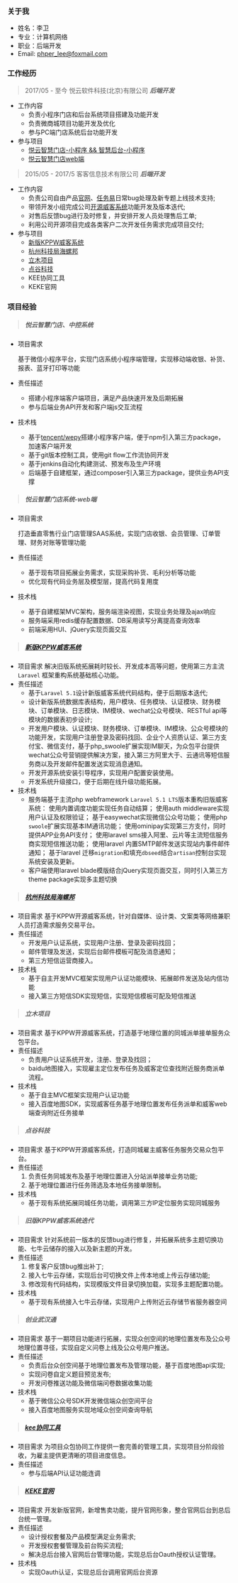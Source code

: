 ### 关于我

- 姓名：李卫
- 专业：计算机网络
- 职业：后端开发
- Email: phper_lee@foxmail.com

### 工作经历

> 2017/05 - 至今 悦云软件科技(北京)有限公司 ***后端开发***

- 工作内容
  - 负责小程序门店和后台系统项目搭建及功能开发
  - 负责微商城项目功能开发及优化
  - 参与PC端门店系统后台功能开发
- 参与项目
  - [悦云智慧门店-小程序 && 智慧后台-小程序](#####悦云智慧门店、中控系统)
  - [悦云智慧门店web端](#####悦云智慧门店系统-web端)

> 2015/05 - 2017/5  客客信息技术有限公司 ***后端开发***

- 工作内容
  - 负责公司自由产品[官网](http://www.kppw.cn)、[任务易](http://www.renwuyi.com)日常bug处理及新专题上线技术支持;
  - 带领开发小组完成公司[开源威客系统](http://demo.kppw.cn)功能开发及版本迭代;
  - 对售后反馈bug进行及时修复，并安排开发人员处理售后工单;
  - 利用公司开源项目完成各类客户二次开发任务需求完成项目交付;
- 参与项目
  - [新版KPPW威客系统](#####新版KPPW威客系统)
  - [杭州科技局海螺邦](#####杭州科技局海螺邦)
  - [立木项目](#####立木项目)
  - [点谷科技](#####点谷科技)
  - KEE协同工具
  - KEKE官网


### 项目经验

> ##### 悦云智慧门店、中控系统

- 项目需求

  基于微信小程序平台，实现门店系统小程序端管理，实现移动端收银、补货、报表、蓝牙打印等功能

- 责任描述

  - 搭建小程序端客户端项目，满足产品快速开发及后期拓展
  - 参与后端业务API开发和客户端js交互流程

- 技术栈

  - 基于[tencent/wepy](https://github.com/Tencent/wepy)搭建小程序客户端，便于npm引入第三方package，加速客户端开发
  - 基于git版本控制工具，使用git flow工作流协同开发
  - 基于jenkins自动化构建测试、预发布及生产环境
  - 后端基于自建框架，通过composer引入第三方package，提供业务API支撑

> ##### 悦云智慧门店系统-web端

- 项目需求

  打造垂直零售行业门店管理SAAS系统，实现门店收银、会员管理、订单管理、财务对账等管理功能

- 责任描述

  - 基于现有项目拓展业务需求，实现采购补货、毛利分析等功能
  - 优化现有代码业务层及模型层，提高代码复用度

- 技术栈

  - 基于自建框架MVC架构，服务端渲染视图，实现业务处理及ajax响应
  - 服务端采用redis缓存配置数据、DB采用读写分离提高查询效率
  - 前端采用HUI、jQuery实现页面交互

> ##### [新版KPPW威客系统]((http://demo.kppw.cn))

- 项目需求
  解决旧版系统拓展耗时较长、开发成本高等问题，使用第三方主流``` Laravel ``` 框架重构系统基础核心功能。
- 责任描述
  - 基于`Laravel 5.1`设计新版威客系统代码结构，便于后期版本迭代;
  - 设计新版系统数据库表结构，用户模块、任务模块、认证模块、财务模块、订单模块、日志模块、IM模块、wechat公众号模块、RESTful api等模块的数据表初步设计;
  - 开发用户模块、认证模块、财务模块、订单模块、IM模块、公众号模块的功能开发，实现用户注册登录及密码找回、企业个人资质认证、第三方支付宝、微信支付，基于php_swoole扩展实现IM聊天，为众包平台提供wechat公众号营销提供解决方案，接入第三方阿里大于、云通讯等短信服务商以及开发邮件配置发送实现消息通知。
  - 开发开源系统安装引导程序，实现用户配置安装使用。
  - 开发系统升级接口，便于后期在线升级功能拓展。
- 技术栈
  - 服务端基于主流php webframework  `Laravel 5.1 LTS`版本重构旧版威客系统：
    使用内置调度功能实现任务自动结算；
    使用auth middleware实现用户认证及权限验证；
    基于easywechat实现微信公众号功能；
    使用php `swoole`扩展实现基本IM通讯功能；
    使用ominipay实现第三方支付，同时提供APP业务API支付；
    使用laravel sms接入阿里、云片等主流短信服务商实现短信推送功能；
    使用laravel 内置SMTP邮件发送实现站内事件邮件通知；
    基于laravel 迁移`migration`和填充`dbseed`结合`artisan`控制台实现系统安装及更新。
  - 客户端使用laravel blade模版结合jQuery实现页面交互，同时引入第三方theme package实现多主题切换

> ##### [杭州科技局海螺邦 ](http://www.solosea.com)

- 项目需求
基于KPPW开源威客系统，针对自媒体、设计类、文案类等网络兼职人员打造需求服务交易平台。
- 责任描述
  - 开发用户认证系统，实现用户注册、登录及密码找回；
  - 邮件管理及发送，实现后台邮件模板可配及消息通知；
  - 第三方短信运营商接入。
- 技术栈
  - 基于自主开发MVC框架实现用户认证功能模块、拓展邮件发送及站内信功能
  - 接入第三方短信SDK实现短信，实现短信模板可配及短信推送

> ##### 立木项目

- 项目需求
基于KPPW开源威客系统，打造基于地理位置的同城派单接单服务众包平台。
- 责任描述
  - 负责用户认证系统开发，注册、登录及找回；
  - baidu地图接入，实现雇主定位发布任务及威客定位查找附近服务商派单流程。
- 技术栈
  - 基于自主MVC框架实现用户认证功能
  - 接入百度地图SDK，实现威客任务基于地理位置发布任务派单和威客web端查询附近任务接单

> ##### 点谷科技

- 项目需求
基于KPPW开源威客系统，打造同城雇主威客任务服务交易众包平台。
- 责任描述
  1. 负责任务同城发布及基于地理位置进入分站派单接单业务功能;
  2. 基于地理位置进行任务筛选及本地任务接单限制。
- 技术栈
  - 基于现有系统拓展同城任务功能，调用第三方IP定位服务实现同城服务

> ##### 旧版KPPW威客系统迭代

- 项目需求
针对系统前一版本的反馈bug进行修复，并拓展系统多主题切换功能、七牛云储存的接入以及新主题的开发。
- 责任描述
  1. 修复客户反馈bug推出补丁;
  2. 接入七牛云存储，实现后台可切换文件上传本地或上传云存储功能;
  3. 修改现有代码结构，实现模版文件目录切换加载，实现多主题配置功能。
- 技术栈
  - 基于现有系统接入七牛云存储，实现用户上传附近云存储节省服务器空间

> ##### 创业武汉通

- 项目需求
基于一期项目功能进行拓展，实现众创空间的地理位置发布及公众号地理位置寻径，实现自定义问卷上线及公众号用户推送。
- 责任描述
  - 负责后台众创空间基于地理位置发布及管理功能，基于百度地图api实现;
  - 实现问卷自定义题目预览发布;
  - 开发问卷推送功能及微信端问卷数据收集功能
- 技术栈
  - 基于微信公众号SDK开发微信端众创空间平台
  - 接入百度地图服务实现地域众创空间查询导航

> ##### [kee协同工具](http://www.kee.im) 

- 项目需求
为项目众包协同工作提供一套完善的管理工具，实现项目分阶段验收，为雇主提供更清晰的项目进度信息。
- 责任描述
  - 参与后端API认证功能连调

> ##### [KEKE官网](http://www.kppw.cn) 

- 项目需求
开发新版官网，新增售卖功能，提升官网形象，整合官网后台到总后台统一管理。
- 责任描述
  - 设计授权套餐及产品模型满足业务需求;
  - 开发授权套餐管理及前台购买流程;
  - 解决总后台接入官网后台管理功能，实现总后台Oauth授权认证管理。
- 技术栈
  - 实现Oauth认证，实现总后台调用官网后台资源




